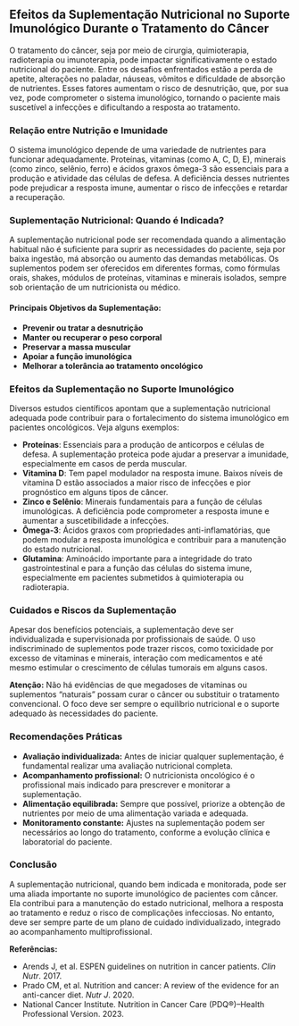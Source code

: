
## Efeitos da Suplementação Nutricional no Suporte Imunológico Durante o Tratamento do Câncer

O tratamento do câncer, seja por meio de cirurgia, quimioterapia, radioterapia ou imunoterapia, pode impactar significativamente o estado nutricional do paciente. Entre os desafios enfrentados estão a perda de apetite, alterações no paladar, náuseas, vômitos e dificuldade de absorção de nutrientes. Esses fatores aumentam o risco de desnutrição, que, por sua vez, pode comprometer o sistema imunológico, tornando o paciente mais suscetível a infecções e dificultando a resposta ao tratamento.

### Relação entre Nutrição e Imunidade

O sistema imunológico depende de uma variedade de nutrientes para funcionar adequadamente. Proteínas, vitaminas (como A, C, D, E), minerais (como zinco, selênio, ferro) e ácidos graxos ômega-3 são essenciais para a produção e atividade das células de defesa. A deficiência desses nutrientes pode prejudicar a resposta imune, aumentar o risco de infecções e retardar a recuperação.

### Suplementação Nutricional: Quando é Indicada?

A suplementação nutricional pode ser recomendada quando a alimentação habitual não é suficiente para suprir as necessidades do paciente, seja por baixa ingestão, má absorção ou aumento das demandas metabólicas. Os suplementos podem ser oferecidos em diferentes formas, como fórmulas orais, shakes, módulos de proteínas, vitaminas e minerais isolados, sempre sob orientação de um nutricionista ou médico.

#### Principais Objetivos da Suplementação:

- **Prevenir ou tratar a desnutrição**
- **Manter ou recuperar o peso corporal**
- **Preservar a massa muscular**
- **Apoiar a função imunológica**
- **Melhorar a tolerância ao tratamento oncológico**

### Efeitos da Suplementação no Suporte Imunológico

Diversos estudos científicos apontam que a suplementação nutricional adequada pode contribuir para o fortalecimento do sistema imunológico em pacientes oncológicos. Veja alguns exemplos:

- **Proteínas**: Essenciais para a produção de anticorpos e células de defesa. A suplementação proteica pode ajudar a preservar a imunidade, especialmente em casos de perda muscular.
- **Vitamina D**: Tem papel modulador na resposta imune. Baixos níveis de vitamina D estão associados a maior risco de infecções e pior prognóstico em alguns tipos de câncer.
- **Zinco e Selênio**: Minerais fundamentais para a função de células imunológicas. A deficiência pode comprometer a resposta imune e aumentar a suscetibilidade a infecções.
- **Ômega-3**: Ácidos graxos com propriedades anti-inflamatórias, que podem modular a resposta imunológica e contribuir para a manutenção do estado nutricional.
- **Glutamina**: Aminoácido importante para a integridade do trato gastrointestinal e para a função das células do sistema imune, especialmente em pacientes submetidos à quimioterapia ou radioterapia.

### Cuidados e Riscos da Suplementação

Apesar dos benefícios potenciais, a suplementação deve ser individualizada e supervisionada por profissionais de saúde. O uso indiscriminado de suplementos pode trazer riscos, como toxicidade por excesso de vitaminas e minerais, interação com medicamentos e até mesmo estimular o crescimento de células tumorais em alguns casos.

**Atenção:** Não há evidências de que megadoses de vitaminas ou suplementos “naturais” possam curar o câncer ou substituir o tratamento convencional. O foco deve ser sempre o equilíbrio nutricional e o suporte adequado às necessidades do paciente.

### Recomendações Práticas

- **Avaliação individualizada:** Antes de iniciar qualquer suplementação, é fundamental realizar uma avaliação nutricional completa.
- **Acompanhamento profissional:** O nutricionista oncológico é o profissional mais indicado para prescrever e monitorar a suplementação.
- **Alimentação equilibrada:** Sempre que possível, priorize a obtenção de nutrientes por meio de uma alimentação variada e adequada.
- **Monitoramento constante:** Ajustes na suplementação podem ser necessários ao longo do tratamento, conforme a evolução clínica e laboratorial do paciente.

### Conclusão

A suplementação nutricional, quando bem indicada e monitorada, pode ser uma aliada importante no suporte imunológico de pacientes com câncer. Ela contribui para a manutenção do estado nutricional, melhora a resposta ao tratamento e reduz o risco de complicações infecciosas. No entanto, deve ser sempre parte de um plano de cuidado individualizado, integrado ao acompanhamento multiprofissional.

**Referências:**

- Arends J, et al. ESPEN guidelines on nutrition in cancer patients. *Clin Nutr*. 2017.
- Prado CM, et al. Nutrition and cancer: A review of the evidence for an anti-cancer diet. *Nutr J*. 2020.
- National Cancer Institute. Nutrition in Cancer Care (PDQ®)–Health Professional Version. 2023.
```
